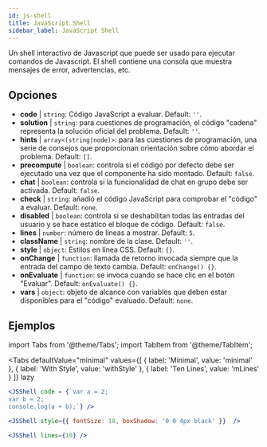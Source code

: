 ```yaml
---
id: js-shell
title: JavaScript Shell
sidebar_label: JavaScript Shell
---
```


Un shell interactivo de Javascript que puede ser usado para ejecutar comandos de Javascript. El shell contiene una consola que muestra mensajes de error, advertencias, etc.

## Opciones

* __code__ | `string`: Código JavaScript a evaluar. Default: `''`.
* __solution__ | `string`: para cuestiones de programación, el código "cadena" representa la solución oficial del problema. Default: `''`.
* __hints__ | `array<(string|node)>`: para las cuestiones de programación, una serie de consejos que proporcionan orientación sobre cómo abordar el problema. Default: `[]`.
* __precompute__ | `boolean`: controla si el código por defecto debe ser ejecutado una vez que el componente ha sido montado. Default: `false`.
* __chat__ | `boolean`: controla si la funcionalidad de chat en grupo debe ser activada. Default: `false`.
* __check__ | `string`: añadió el código JavaScript para comprobar el "código" a evaluar. Default: `none`.
* __disabled__ | `boolean`: controla si se deshabilitan todas las entradas del usuario y se hace estático el bloque de código. Default: `false`.
* __lines__ | `number`: número de líneas a mostrar. Default: `5`.
* __className__ | `string`: nombre de la clase. Default: `''`.
* __style__ | `object`: Estilos en línea CSS. Default: `{}`.
* __onChange__ | `function`: llamada de retorno invocada siempre que la entrada del campo de texto cambia. Default: `onChange() {}`.
* __onEvaluate__ | `function`: se invoca cuando se hace clic en el botón "Evaluar". Default: `onEvaluate() {}`.
* __vars__ | `object`: objeto de alcance con variables que deben estar disponibles para el "código" evaluado. Default: `none`.


## Ejemplos

import Tabs from '@theme/Tabs';
import TabItem from '@theme/TabItem';

<Tabs
    defaultValue="minimal"
    values={[
        { label: 'Minimal', value: 'minimal' },
        { label: 'With Style', value: 'withStyle' },
        { label: 'Ten Lines', value: 'mLines' }
    ]}
    lazy
>

<TabItem value="minimal">

```jsx live
<JSShell code = {`var a = 2; 
var b = 2;
console.log(a + b);`} />
```

</TabItem>

<TabItem value="withStyle">

```jsx live
<JSShell style={{ fontSize: 18, boxShadow: '0 0 4px black' }}  />
```

</TabItem>

<TabItem value="mLines">

```jsx live
<JSShell lines={10} />
```

</TabItem>

</Tabs>




